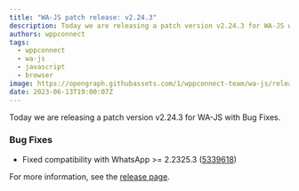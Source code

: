 ```yaml
---
title: "WA-JS patch release: v2.24.3"
description: Today we are releasing a patch version v2.24.3 for WA-JS with Bug Fixes.
authors: wppconnect
tags:
  - wppconnect
  - wa-js
  - javascript
  - browser
image: https://opengraph.githubassets.com/1/wppconnect-team/wa-js/releases/tag/v2.24.3
date: 2023-06-13T19:00:07Z
---
```


Today we are releasing a patch version v2.24.3 for WA-JS with Bug Fixes.

<!--truncate-->

### Bug Fixes

* Fixed compatibility with WhatsApp >= 2.2325.3 ([5339618](https://github.com/wppconnect-team/wa-js/commit/53396183f624e5afc0388c2d4374d683dcc43fba))

For more information, see the [release page](https://github.com/wppconnect-team/wa-js/releases/tag/v2.24.3).